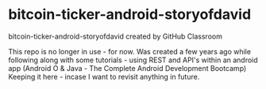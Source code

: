 # bitcoin-ticker-android-storyofdavid
bitcoin-ticker-android-storyofdavid created by GitHub Classroom

This repo is no longer in use - for now.
Was created a few years ago while following along with some tutorials - using REST and API's within an android app (Android O & Java - The Complete Android Development Bootcamp)
Keeping it here - incase I want to revisit anything in future.
